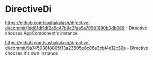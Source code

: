 # DirectiveDi

https://github.com/sashakalash/directive-di/commit/1dd81df1df2e5c47b9c3faa5a70581990b0db069 - Directive chooses AppComponent's instance

https://github.com/sashakalash/directive-di/commit/9a745038f8005f13a23605e8c06a3cbf4e12c32a -  Directive chooses it's own instance
